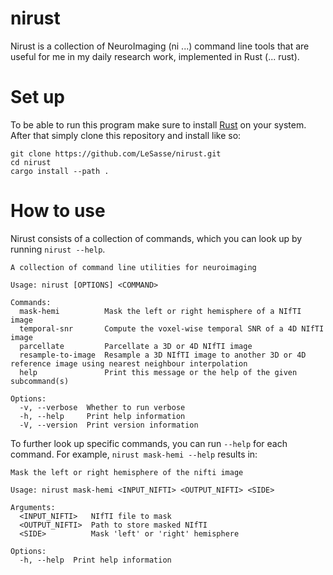 # nirust

Nirust is a collection of NeuroImaging (ni ...) command line tools that are useful for
me in my daily research work, implemented in Rust (... rust).

# Set up

To be able to run this program make sure to install [Rust](https://www.rust-lang.org/tools/install) on your system.
After that simply clone this repository and install like so:

```
git clone https://github.com/LeSasse/nirust.git
cd nirust
cargo install --path .
```

# How to use

Nirust consists of a collection of commands, which you can look up by running
`nirust --help`.

```
A collection of command line utilities for neuroimaging

Usage: nirust [OPTIONS] <COMMAND>

Commands:
  mask-hemi          Mask the left or right hemisphere of a NIfTI image
  temporal-snr       Compute the voxel-wise temporal SNR of a 4D NIfTI image
  parcellate         Parcellate a 3D or 4D NIfTI image
  resample-to-image  Resample a 3D NIfTI image to another 3D or 4D reference image using nearest neighbour interpolation
  help               Print this message or the help of the given subcommand(s)

Options:
  -v, --verbose  Whether to run verbose
  -h, --help     Print help information
  -V, --version  Print version information
```

To further look up specific commands, you can run `--help` for each command.
For example, `nirust mask-hemi --help` results in:

```
Mask the left or right hemisphere of the nifti image

Usage: nirust mask-hemi <INPUT_NIFTI> <OUTPUT_NIFTI> <SIDE>

Arguments:
  <INPUT_NIFTI>   NIfTI file to mask
  <OUTPUT_NIFTI>  Path to store masked NIfTI
  <SIDE>          Mask 'left' or 'right' hemisphere

Options:
  -h, --help  Print help information
```